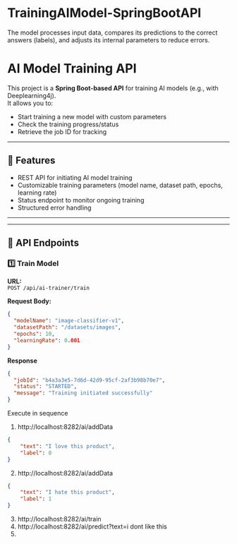 # TrainingAIModel-SpringBootAPI
The model processes input data, compares its predictions to the correct answers (labels), and adjusts its internal parameters to reduce errors.
# AI Model Training API

This project is a **Spring Boot-based API** for training AI models (e.g., with Deeplearning4j).  
It allows you to:
- Start training a new model with custom parameters
- Check the training progress/status
- Retrieve the job ID for tracking

---

## 📌 Features
- REST API for initiating AI model training
- Customizable training parameters (model name, dataset path, epochs, learning rate)
- Status endpoint to monitor ongoing training
- Structured error handling

---


---

## 🚀 API Endpoints

### **1️⃣ Train Model**
**URL:**  
`POST /api/ai-trainer/train`

**Request Body:**
```json
{
  "modelName": "image-classifier-v1",
  "datasetPath": "/datasets/images",
  "epochs": 10,
  "learningRate": 0.001
}
```
**Response**
```json
{
  "jobId": "b4a3a3e5-7d6d-42d9-95cf-2af3b98b70e7",
  "status": "STARTED",
  "message": "Training initiated successfully"
}
```
Execute in sequence
1. http://localhost:8282/ai/addData
```json
{
    "text": "I love this product",
    "label": 0
}
```

2. http://localhost:8282/ai/addData
```json
{
    "text": "I hate this product",
    "label": 1
}
```
3. http://localhost:8282/ai/train
4. http://localhost:8282/ai/predict?text=i dont like this
5. 

